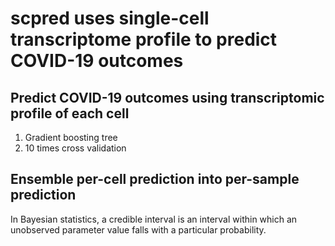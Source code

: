 # **scpred** uses single-cell transcriptome profile to predict COVID-19 outcomes

## Predict COVID-19 outcomes using transcriptomic profile of each cell

1. Gradient boosting tree
2. 10 times cross validation

## Ensemble per-cell prediction into per-sample prediction
In Bayesian statistics, a credible interval is an interval within which an unobserved parameter value falls with a particular probability.
